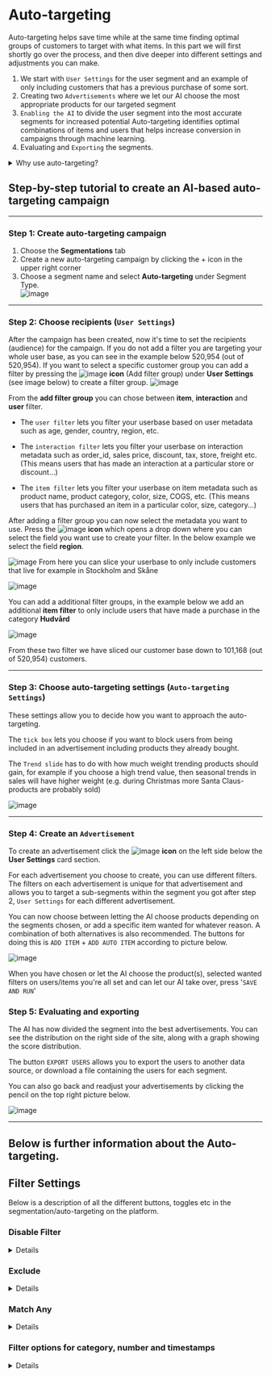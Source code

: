 # Auto-targeting
Auto-targeting helps save time while at the same time finding optimal groups of customers to target with what items. In this part we will first shortly go over the process, and then dive deeper into different settings and adjustments you can make.

1. We start with `User Settings` for the user segment and an example of only including customers that has a previous purchase of some sort.
2. Creating two `Advertisements` where we let our AI choose the most appropriate products for our targeted segment
3. `Enabling the AI` to divide the user segment into the most accurate segments for increased potential
Auto-targeting identifies optimal combinations of items and users that helps increase conversion in campaigns through machine learning. 
4. Evaluating and `Exporting` the segments.


<details class="optional-class"><summary>Why use auto-targeting?</summary>
<p>

You can use Infobaleens auto-targering AI to answer the below questions:  
<ul>
  <li>What products should I use in my targeted campaign to a specific customer group?</li>
</ul>

Infobaleens AI ranks the products based on what products are most likely to trigger a purchase given the selected group of customers.

<ul>
  <li>Which customers should I send a campaign with specific products to?</li>
</ul>

Infobaleens AI ranks the users based on who are most probable to make a purchase given the products in your campaign. 
Using this information you can avoid sending email to customers that would consider it spam by only selecting customers that show the highest affinity to the product you want to promote.


</p></details>




## Step-by-step tutorial to create an AI-based auto-targeting campaign
---

### Step 1: Create auto-targeting campaign

1. Choose the **Segmentations** tab
2. Create a new auto-targeting campaign by clicking the + icon in the upper right corner
3. Choose a segment name and select **Auto-targeting** under Segment Type.    
![image](https://user-images.githubusercontent.com/102239423/204833365-0717d94e-5693-4dad-89e7-1e0783da967f.png)

---

### Step 2: Choose recipients (`User Settings`)
After the campaign has been created, now it's time to set the recipients (audience) for the campaign. If you do not add a filter you are targeting your whole user base, as you can see in the example below 520,954 (out of 520,954). If you want to select a specific customer group you can add a filter by pressing the 
![image](https://user-images.githubusercontent.com/102239423/205064839-2c46f643-64e7-4767-b84a-4e54c809ae47.png) **icon** (Add filter group) under **User Settings** (see image below) to create a filter group. 
![image](https://user-images.githubusercontent.com/103515314/206199028-2af76fdd-fd30-44b7-a619-40dc93ec46dc.png)

From the **add filter group** you can chose between **item**, **interaction** and **user** filter.

- The `user filter` lets you filter your userbase based on user metadata such as age, gender, country, region, etc. 

- The `interaction filter` lets you filter your userbase on interaction metadata such as order_id, sales price, discount, tax, store, freight etc. (This means users that has made an interaction at a particular store or discount...)

- The `item filter` lets you filter your userbase on item metadata such as product name, product category, color, size, COGS, etc. (This means users that has purchased an item in a particular color, size, category...)

After adding a filter group you can now select the metadata you want to use. Press the 
![image](https://user-images.githubusercontent.com/102239423/205067080-53e29d68-08bf-4562-acb1-bf61c3b5239d.png) 
**icon** which opens a drop down where you can select the field you want use to create your filter. In the below example we select the field **region**.

![image](https://user-images.githubusercontent.com/102239423/205066679-89a8038b-bd48-4331-9ed3-c80b5712471a.png)
From here you can slice your userbase to only include customers that live for example in Stockholm and Skåne

![image](https://user-images.githubusercontent.com/102239423/205075739-06b4e533-9538-44c7-b710-fb9046f6a8e5.png)

You can add a additional filter groups, 
in the example below we add an additional **item filter**  to only include users that have made a purchase in the category **Hudvård**

![image](https://user-images.githubusercontent.com/102239423/205079344-6eed2b66-39c5-4622-8be0-5d87ff62c161.png)

From these two filter we have sliced our customer base down to 101,168 (out of 520,954) customers.

---

### Step 3: Choose auto-targeting settings (`Auto-targeting Settings`)
These settings allow you to decide how you want to approach the auto-targeting. 

The `tick box` lets you choose if you want to block users from being included in an advertisement including products they already bought.

The `Trend slide` has to do with how much weight trending products should gain, for example if you choose a high trend value, then seasonal trends in sales will have higher weight (e.g. during Christmas more Santa Claus-products are probably sold)

![image](https://user-images.githubusercontent.com/102239423/205098283-6adcf884-7437-49cd-9366-d244d9c02e53.png)

---

### Step 4: Create an `Advertisement` 

To create an advertisement click the ![image](https://user-images.githubusercontent.com/102239423/205064839-2c46f643-64e7-4767-b84a-4e54c809ae47.png) **icon** on the left side below the **User Settings** card section. 

For each advertisement you choose to create, you can use different filters. The filters on each advertisement is unique for that advertisement and allows you to target a sub-segments within the segment you got after step 2, `User Settings` for each different advertisement. 

You can now choose between letting the AI choose products depending on the segments chosen, or add a specific item wanted for whatever reason. A combination of both alternatives is also recommended. The buttons for doing this is `ADD ITEM` + `ADD AUTO ITEM` according to picture below.

![image](https://user-images.githubusercontent.com/103515314/206189430-0874b76a-f2e3-4e17-aa80-07137785da5f.png)

When you have chosen or let the AI choose the product(s), selected wanted filters on users/items you're all set and can let our AI take over, press '`SAVE AND RUN`' 

### Step 5: Evaluating and exporting

The AI has now divided the segment into the best advertisements. You can see the distribution on the right side of the site, along with a graph showing the score distribution. 

The button `EXPORT USERS` allows you to export the users to another data source, or download a file containing the users for each segment.

You can also go back and readjust your advertisements by clicking the pencil on the top right picture below.

![image](https://user-images.githubusercontent.com/103515314/206197310-74b2fdc2-71eb-440b-ba61-889dc049b612.png)




---
## Below is further information about the Auto-targeting.
## Filter Settings
Below is a description of all the different buttons, toggles etc in the segmentation/auto-targeting on the platform.

### Disable Filter

<details class="optional-class"><summary>Details</summary>
<p>

By toggling <b>Enable filter</b> (see figure below) you can disable the whole filter group. This can be used to easier see the effect a filter has on the customer base.

<img width="846" alt="Screenshot 2022-06-28 at 14 41 45" src="https://user-images.githubusercontent.com/102239423/205082010-8a7a44b0-8649-4a2e-bec5-727cda9e35f8.png">
</p></details>

### Exclude

<details class="optional-class"><summary>Details</summary>
<p>

By toggling <b>Exclude</b> (see figure below) you invert the filter. In this example this means we are looking at customers that live in Stockholm or Skåne, that <b>HAS NOT</b> made a purchase in the category Hudvård

We can also chose to exclude on the <b>item</b> level instead of on the <b>interaction</b> level (see below). In this example this means we are looking att customers that live in Stockholm or Skåne that <b>HAS</b> made a purchase in any category <b>Except</b> in the category Hudvård.

<img width="846" alt="Screenshot 2022-06-28 at 14 41 45" src="https://user-images.githubusercontent.com/102239423/205082718-285808b5-fb9c-40dd-90ae-d26b9860119a.png">
</p></details>

### Match Any

<details class="optional-class"><summary>Details</summary>
<p>

By toggling <b>Match</b> Any** (see figure below) you change how the filtergroups interact from <b>AND</b> to <b>OR</b>. when <b>Match Any</b> is not active only the users that fill the criterias of <b>ALL</b> the filter groups are included.
By activating <b>Match Any</b> users that fill the criterias of <b>ANY</b> filter is included

<img width="846" alt="Screenshot 2022-06-28 at 14 41 45" src="https://user-images.githubusercontent.com/102239423/205088668-8a746db4-feda-4e8f-b84a-b61443ed52db.png">
</p></details>


### Filter options for category, number and timestamps

<details class="optional-class"><summary>Details</summary>
<p>

In the datamodel you can assign different roles to a field depending on how it should behave. 

A <b>category</b> behaves like a string (text) this means you can create a filter that include all fields that contains a certain text.

With a <b>Number</b> you can create filters that are larger or smaller than the field. 

With a <b>Timestamp</b> you can use the date format to filter on dates larger than ex. 2022-10-10.

<h4 id="category-options">Category options</h4>
<ul>
<li>Equals </li>
<li>Not equals</li>
<li>In</li>
<li>Not in</li>
<li>Starts with</li>
<li>Not starts with</li>
<li>Is empty</li>
<li>Is not empty</li>
<li>Contains</li>
</ul>
<h4 id="number-options">Number options</h4>
<ul>
<li>Equals</li>
<li>Not Equals</li>
<li>Less than</li>
<li>Greater than</li>
<li>Less than or equals</li>
<li>Greater than or equals</li>
<li>Between</li>
<li>Not between</li>
</ul>
<h4 id="timestamp-options">Timestamp options</h4>
<ul>
<li>Between</li>
<li>Not between</li>
<li>Equals</li>
<li>Not equals</li>
<li>Before</li>
<li>After</li>
</ul>


</p></details>






